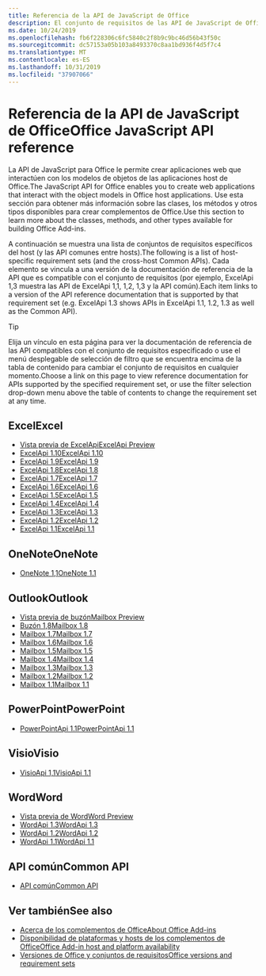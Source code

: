 ```yaml
---
title: Referencia de la API de JavaScript de Office
description: El conjunto de requisitos de las API de JavaScript de Office por host
ms.date: 10/24/2019
ms.openlocfilehash: fb6f228306c6fc5840c2f8b9c9bc46d56b43f50c
ms.sourcegitcommit: dc57153a05b103a8493370c8aa1bd936f4d5f7c4
ms.translationtype: MT
ms.contentlocale: es-ES
ms.lasthandoff: 10/31/2019
ms.locfileid: "37907066"
---
```

# <a name="office-javascript-api-reference"></a><span data-ttu-id="d50d7-103">Referencia de la API de JavaScript de Office</span><span class="sxs-lookup"><span data-stu-id="d50d7-103">Office JavaScript API reference</span></span>

<span data-ttu-id="d50d7-104">La API de JavaScript para Office le permite crear aplicaciones web que interactúen con los modelos de objetos de las aplicaciones host de Office.</span><span class="sxs-lookup"><span data-stu-id="d50d7-104">The JavaScript API for Office enables you to create web applications that interact with the object models in Office host applications.</span></span> <span data-ttu-id="d50d7-105">Use esta sección para obtener más información sobre las clases, los métodos y otros tipos disponibles para crear complementos de Office.</span><span class="sxs-lookup"><span data-stu-id="d50d7-105">Use this section to learn more about the classes, methods, and other types available for building Office Add-ins.</span></span>

<span data-ttu-id="d50d7-106">A continuación se muestra una lista de conjuntos de requisitos específicos del host (y las API comunes entre hosts).</span><span class="sxs-lookup"><span data-stu-id="d50d7-106">The following is a list of host-specific requirement sets (and the cross-host Common APIs).</span></span> <span data-ttu-id="d50d7-107">Cada elemento se vincula a una versión de la documentación de referencia de la API que es compatible con el conjunto de requisitos (por ejemplo, ExcelApi 1,3 muestra las API de ExcelApi 1,1, 1,2, 1,3 y la API común).</span><span class="sxs-lookup"><span data-stu-id="d50d7-107">Each item links to a version of the API reference documentation that is supported by that requirement set (e.g. ExcelApi 1.3 shows APIs in ExcelApi 1.1, 1.2, 1.3 as well as the Common API).</span></span>

> [!TIP]
> <span data-ttu-id="d50d7-108">Elija un vínculo en esta página para ver la documentación de referencia de las API compatibles con el conjunto de requisitos especificado o use el menú desplegable de selección de filtro que se encuentra encima de la tabla de contenido para cambiar el conjunto de requisitos en cualquier momento.</span><span class="sxs-lookup"><span data-stu-id="d50d7-108">Choose a link on this page to view reference documentation for APIs supported by the specified requirement set, or use the filter selection drop-down menu above the table of contents to change the requirement set at any time.</span></span>

## <a name="excel"></a><span data-ttu-id="d50d7-109">Excel</span><span class="sxs-lookup"><span data-stu-id="d50d7-109">Excel</span></span>

- [<span data-ttu-id="d50d7-110">Vista previa de ExcelApi</span><span class="sxs-lookup"><span data-stu-id="d50d7-110">ExcelApi Preview</span></span>](/javascript/api/excel?view=excel-js-preview)
- [<span data-ttu-id="d50d7-111">ExcelApi 1.10</span><span class="sxs-lookup"><span data-stu-id="d50d7-111">ExcelApi 1.10</span></span>](/javascript/api/excel?view=excel-js-1.10)
- [<span data-ttu-id="d50d7-112">ExcelApi 1.9</span><span class="sxs-lookup"><span data-stu-id="d50d7-112">ExcelApi 1.9</span></span>](/javascript/api/excel?view=excel-js-1.9)
- [<span data-ttu-id="d50d7-113">ExcelApi 1.8</span><span class="sxs-lookup"><span data-stu-id="d50d7-113">ExcelApi 1.8</span></span>](/javascript/api/excel?view=excel-js-1.8)
- [<span data-ttu-id="d50d7-114">ExcelApi 1.7</span><span class="sxs-lookup"><span data-stu-id="d50d7-114">ExcelApi 1.7</span></span>](/javascript/api/excel?view=excel-js-1.7)
- [<span data-ttu-id="d50d7-115">ExcelApi 1.6</span><span class="sxs-lookup"><span data-stu-id="d50d7-115">ExcelApi 1.6</span></span>](/javascript/api/excel?view=excel-js-1.6)
- [<span data-ttu-id="d50d7-116">ExcelApi 1.5</span><span class="sxs-lookup"><span data-stu-id="d50d7-116">ExcelApi 1.5</span></span>](/javascript/api/excel?view=excel-js-1.5)
- [<span data-ttu-id="d50d7-117">ExcelApi 1.4</span><span class="sxs-lookup"><span data-stu-id="d50d7-117">ExcelApi 1.4</span></span>](/javascript/api/excel?view=excel-js-1.4)
- [<span data-ttu-id="d50d7-118">ExcelApi 1.3</span><span class="sxs-lookup"><span data-stu-id="d50d7-118">ExcelApi 1.3</span></span>](/javascript/api/excel?view=excel-js-1.3)
- [<span data-ttu-id="d50d7-119">ExcelApi 1.2</span><span class="sxs-lookup"><span data-stu-id="d50d7-119">ExcelApi 1.2</span></span>](/javascript/api/excel?view=excel-js-1.2)
- [<span data-ttu-id="d50d7-120">ExcelApi 1.1</span><span class="sxs-lookup"><span data-stu-id="d50d7-120">ExcelApi 1.1</span></span>](/javascript/api/excel?view=excel-js-1.1)

## <a name="onenote"></a><span data-ttu-id="d50d7-121">OneNote</span><span class="sxs-lookup"><span data-stu-id="d50d7-121">OneNote</span></span>

- [<span data-ttu-id="d50d7-122">OneNote 1,1</span><span class="sxs-lookup"><span data-stu-id="d50d7-122">OneNote 1.1</span></span>](/javascript/api/onenote?view=onenote-js-1.1)

## <a name="outlook"></a><span data-ttu-id="d50d7-123">Outlook</span><span class="sxs-lookup"><span data-stu-id="d50d7-123">Outlook</span></span>

- [<span data-ttu-id="d50d7-124">Vista previa de buzón</span><span class="sxs-lookup"><span data-stu-id="d50d7-124">Mailbox Preview</span></span>](/javascript/api/outlook?view=outlook-js-preview)
- [<span data-ttu-id="d50d7-125">Buzón 1,8</span><span class="sxs-lookup"><span data-stu-id="d50d7-125">Mailbox 1.8</span></span>](/javascript/api/outlook?view=outlook-js-1.8)
- [<span data-ttu-id="d50d7-126">Mailbox 1.7</span><span class="sxs-lookup"><span data-stu-id="d50d7-126">Mailbox 1.7</span></span>](/javascript/api/outlook?view=outlook-js-1.7)
- [<span data-ttu-id="d50d7-127">Mailbox 1.6</span><span class="sxs-lookup"><span data-stu-id="d50d7-127">Mailbox 1.6</span></span>](/javascript/api/outlook?view=outlook-js-1.6)
- [<span data-ttu-id="d50d7-128">Mailbox 1.5</span><span class="sxs-lookup"><span data-stu-id="d50d7-128">Mailbox 1.5</span></span>](/javascript/api/outlook?view=outlook-js-1.5)
- [<span data-ttu-id="d50d7-129">Mailbox 1.4</span><span class="sxs-lookup"><span data-stu-id="d50d7-129">Mailbox 1.4</span></span>](/javascript/api/outlook?view=outlook-js-1.4)
- [<span data-ttu-id="d50d7-130">Mailbox 1.3</span><span class="sxs-lookup"><span data-stu-id="d50d7-130">Mailbox 1.3</span></span>](/javascript/api/outlook?view=outlook-js-1.3)
- [<span data-ttu-id="d50d7-131">Mailbox 1.2</span><span class="sxs-lookup"><span data-stu-id="d50d7-131">Mailbox 1.2</span></span>](/javascript/api/outlook?view=outlook-js-1.2)
- [<span data-ttu-id="d50d7-132">Mailbox 1.1</span><span class="sxs-lookup"><span data-stu-id="d50d7-132">Mailbox 1.1</span></span>](/javascript/api/outlook?view=outlook-js-1.1)

## <a name="powerpoint"></a><span data-ttu-id="d50d7-133">PowerPoint</span><span class="sxs-lookup"><span data-stu-id="d50d7-133">PowerPoint</span></span>

- [<span data-ttu-id="d50d7-134">PowerPointApi 1.1</span><span class="sxs-lookup"><span data-stu-id="d50d7-134">PowerPointApi 1.1</span></span>](/javascript/api/powerpoint?view=powerpoint-js-1.1)

## <a name="visio"></a><span data-ttu-id="d50d7-135">Visio</span><span class="sxs-lookup"><span data-stu-id="d50d7-135">Visio</span></span>

- [<span data-ttu-id="d50d7-136">VisioApi 1,1</span><span class="sxs-lookup"><span data-stu-id="d50d7-136">VisioApi 1.1</span></span>](/javascript/api/visio?view=visio-js-1.1)

## <a name="word"></a><span data-ttu-id="d50d7-137">Word</span><span class="sxs-lookup"><span data-stu-id="d50d7-137">Word</span></span>

- [<span data-ttu-id="d50d7-138">Vista previa de Word</span><span class="sxs-lookup"><span data-stu-id="d50d7-138">Word Preview</span></span>](/javascript/api/word?view=word-js-preview)
- [<span data-ttu-id="d50d7-139">WordApi 1.3</span><span class="sxs-lookup"><span data-stu-id="d50d7-139">WordApi 1.3</span></span>](/javascript/api/word?view=word-js-1.3)
- [<span data-ttu-id="d50d7-140">WordApi 1.2</span><span class="sxs-lookup"><span data-stu-id="d50d7-140">WordApi 1.2</span></span>](/javascript/api/word?view=word-js-1.2)
- [<span data-ttu-id="d50d7-141">WordApi 1.1</span><span class="sxs-lookup"><span data-stu-id="d50d7-141">WordApi 1.1</span></span>](/javascript/api/word?view=word-js-1.1)

## <a name="common-api"></a><span data-ttu-id="d50d7-142">API común</span><span class="sxs-lookup"><span data-stu-id="d50d7-142">Common API</span></span>

- [<span data-ttu-id="d50d7-143">API común</span><span class="sxs-lookup"><span data-stu-id="d50d7-143">Common API</span></span>](/javascript/api/office?view=common-js)

## <a name="see-also"></a><span data-ttu-id="d50d7-144">Ver también</span><span class="sxs-lookup"><span data-stu-id="d50d7-144">See also</span></span>

- [<span data-ttu-id="d50d7-145">Acerca de los complementos de Office</span><span class="sxs-lookup"><span data-stu-id="d50d7-145">About Office Add-ins</span></span>](/office/dev/add-ins/overview)
- [<span data-ttu-id="d50d7-146">Disponibilidad de plataformas y hosts de los complementos de Office</span><span class="sxs-lookup"><span data-stu-id="d50d7-146">Office Add-in host and platform availability</span></span>](/office/dev/add-ins/overview/office-add-in-availability)
- [<span data-ttu-id="d50d7-147">Versiones de Office y conjuntos de requisitos</span><span class="sxs-lookup"><span data-stu-id="d50d7-147">Office versions and requirement sets</span></span>](/office/dev/add-ins/develop/office-versions-and-requirement-sets)
